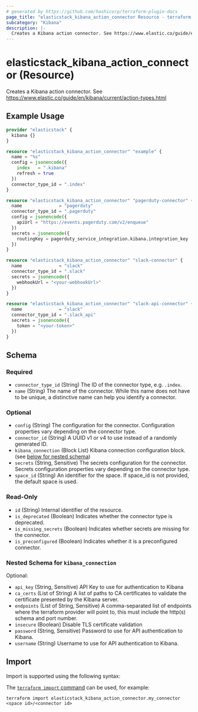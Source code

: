 ```yaml
---
# generated by https://github.com/hashicorp/terraform-plugin-docs
page_title: "elasticstack_kibana_action_connector Resource - terraform-provider-elasticstack"
subcategory: "Kibana"
description: |-
  Creates a Kibana action connector. See https://www.elastic.co/guide/en/kibana/current/action-types.html
---
```


# elasticstack_kibana_action_connector (Resource)

Creates a Kibana action connector. See https://www.elastic.co/guide/en/kibana/current/action-types.html

## Example Usage

```terraform
provider "elasticstack" {
  kibana {}
}

resource "elasticstack_kibana_action_connector" "example" {
  name = "%s"
  config = jsonencode({
    index   = ".kibana"
    refresh = true
  })
  connector_type_id = ".index"
}

resource "elasticstack_kibana_action_connector" "pagerduty-connector" {
  name              = "pagerduty"
  connector_type_id = ".pagerduty"
  config = jsonencode({
    apiUrl = "https://events.pagerduty.com/v2/enqueue"
  })
  secrets = jsonencode({
    routingKey = pagerduty_service_integration.kibana.integration_key
  })
}

resource "elasticstack_kibana_action_connector" "slack-connector" {
  name              = "slack"
  connector_type_id = ".slack"
  secrets = jsonencode({
    webhookUrl = "<your-webhookUrl>"
  })
}

resource "elasticstack_kibana_action_connector" "slack-api-connector" {
  name              = "slack"
  connector_type_id = ".slack_api"
  secrets = jsonencode({
    token = "<your-token>"
  })
}
```

<!-- schema generated by tfplugindocs -->
## Schema

### Required

- `connector_type_id` (String) The ID of the connector type, e.g. `.index`.
- `name` (String) The name of the connector. While this name does not have to be unique, a distinctive name can help you identify a connector.

### Optional

- `config` (String) The configuration for the connector. Configuration properties vary depending on the connector type.
- `connector_id` (String) A UUID v1 or v4 to use instead of a randomly generated ID.
- `kibana_connection` (Block List) Kibana connection configuration block. (see [below for nested schema](#nestedblock--kibana_connection))
- `secrets` (String, Sensitive) The secrets configuration for the connector. Secrets configuration properties vary depending on the connector type.
- `space_id` (String) An identifier for the space. If space_id is not provided, the default space is used.

### Read-Only

- `id` (String) Internal identifier of the resource.
- `is_deprecated` (Boolean) Indicates whether the connector type is deprecated.
- `is_missing_secrets` (Boolean) Indicates whether secrets are missing for the connector.
- `is_preconfigured` (Boolean) Indicates whether it is a preconfigured connector.

<a id="nestedblock--kibana_connection"></a>
### Nested Schema for `kibana_connection`

Optional:

- `api_key` (String, Sensitive) API Key to use for authentication to Kibana
- `ca_certs` (List of String) A list of paths to CA certificates to validate the certificate presented by the Kibana server.
- `endpoints` (List of String, Sensitive) A comma-separated list of endpoints where the terraform provider will point to, this must include the http(s) schema and port number.
- `insecure` (Boolean) Disable TLS certificate validation
- `password` (String, Sensitive) Password to use for API authentication to Kibana.
- `username` (String) Username to use for API authentication to Kibana.

## Import

Import is supported using the following syntax:

The [`terraform import` command](https://developer.hashicorp.com/terraform/cli/commands/import) can be used, for example:

```shell
terraform import elasticstack_kibana_action_connector.my_connector <space id>/<connector id>
```
